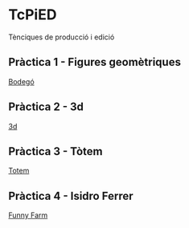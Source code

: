 # TcPiED
Tènciques de producció i edició
## Pràctica 1 - Figures geomètriques
[Bodegó](bàrbara_martí_formes.zip)
## Pràctica 2 - 3d
[3d](bàrbara_martí_3D.zip)
## Pràctica 3 - Tòtem
[Totem](bàrbara_martí_suetin.zip)
## Pràctica 4 - Isidro Ferrer
[Funny Farm](bàrbara_martí_suetin.extensio)
